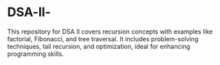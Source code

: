 # DSA-ll-
This repository for DSA II covers recursion concepts with examples like factorial, Fibonacci, and tree traversal. It includes problem-solving techniques, tail recursion, and optimization, ideal for enhancing programming skills.
